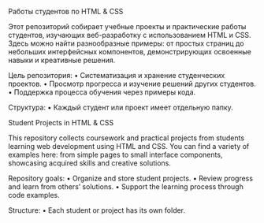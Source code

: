 Работы студентов по HTML & CSS

Этот репозиторий собирает учебные проекты и практические работы студентов, изучающих веб-разработку с использованием HTML и CSS. Здесь можно найти разнообразные примеры: от простых страниц до небольших интерфейсных компонентов, демонстрирующих освоенные навыки и креативные решения.

Цель репозитория:
	•	Систематизация и хранение студенческих проектов.
	•	Просмотр прогресса и изучение решений других студентов.
	•	Поддержка процесса обучения через примеры кода.

Структура:
	•	Каждый студент или проект имеет отдельную папку.

Student Projects in HTML & CSS

This repository collects coursework and practical projects from students learning web development using HTML and CSS. You can find a variety of examples here: from simple pages to small interface components, showcasing acquired skills and creative solutions.

Repository goals:
	•	Organize and store student projects.
	•	Review progress and learn from others’ solutions.
	•	Support the learning process through code examples.

Structure:
	•	Each student or project has its own folder.
